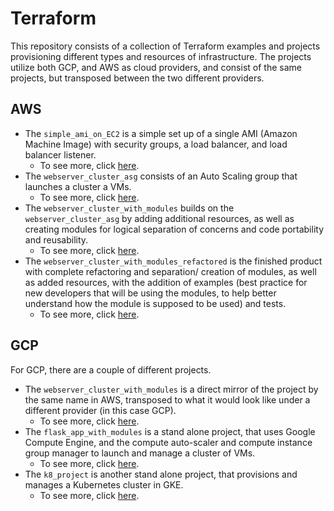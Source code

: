 # Terraform

This repository consists of a collection of Terraform examples and projects provisioning different types and resources of infrastructure. The projects utilize both GCP, and AWS as cloud providers, and consist of the same projects, but transposed between the two different providers.

## AWS

* The `simple_ami_on_EC2` is a simple set up of a single AMI (Amazon Machine Image) with security groups, a load balancer, and load balancer listener.
  * To see more, click [here](aws/simple_ami_on_EC2).
* The `webserver_cluster_asg` consists of an Auto Scaling group that launches a cluster a VMs.
  * To see more, click [here](aws/webserver_cluster_asg).
* The `webserver_cluster_with_modules` builds on the `webserver_cluster_asg` by adding additional resources, as well as creating modules for logical separation of concerns and code portability and reusability.
  * To see more, click [here](aws/webserver_cluster_with_modules).
* The `webserver_cluster_with_modules_refactored` is the finished product with complete refactoring and separation/ creation of modules, as well as added resources, with the addition of examples (best practice for new developers that will be using the modules, to help better understand how the module is supposed to be used) and tests.
  * To see more, click [here](aws/webserver_cluster_modules_refactored).

## GCP

For GCP, there are a couple of different projects.

* The `webserver_cluster_with_modules` is a direct mirror of the project by the same name in AWS, transposed to what it would look like under a different provider (in this case GCP).
  * To see more, click [here](gcp/flask_app_with_modules).
* The `flask_app_with_modules` is a stand alone project, that uses Google Compute Engine, and the compute auto-scaler and compute instance group manager to launch and manage a cluster of VMs.
  * To see more, click [here](gcp/webserver_cluster_with_modules).
* The `k8_project` is another stand alone project, that provisions and manages a Kubernetes cluster in GKE.
  * To see more, click [here](gcp/k8_project).
